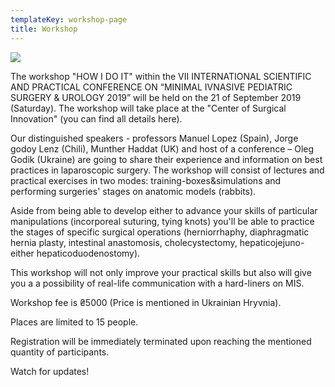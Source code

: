 ```yaml
---
templateKey: workshop-page
title: Workshop
---
```

![](/img/laparoscopic-trainer-box-surgery-practicing-surgical-training1.jpg)

The workshop "HOW I DO IT" within the VII INTERNATIONAL SCIENTIFIC AND PRACTICAL CONFERENCE ON “MINIMAL IVNASIVE PEDIATRIC SURGERY & UROLOGY 2019” will be held on the 21 of September 2019 (Saturday). The workshop will take place at the "Center of Surgical Innovation" (you can find all details here).



Our distinguished speakers - professors Manuel Lopez (Spain), Jorge godoy Lenz  (Chili), Munther Haddat (UK) and host of a conference – Oleg Godik (Ukraine) are going to share their experience and information on best practices in laparoscopic surgery. The workshop will consist of lectures and practical exercises in two modes: training-boxes&simulations and performing surgeries' stages on anatomic models (rabbits).



Aside from being able to develop either to advance your skills of particular manipulations (incorporeal suturing, tying knots) you'll be able to practice the stages of specific surgical operations (herniorrhaphy, diaphragmatic hernia plasty, intestinal anastomosis, cholecystectomy, hepaticojejuno- either hepaticoduodenostomy).



This workshop will not only improve your practical skills but also will give you a   a possibility  of real-life communication with a hard-liners on MIS.



Workshop fee is ₴5000  (Price is mentioned in Ukrainian Hryvnia).



Places are limited to 15 people.



Registration will be immediately terminated upon reaching the mentioned quantity of participants. 

Watch for updates!

